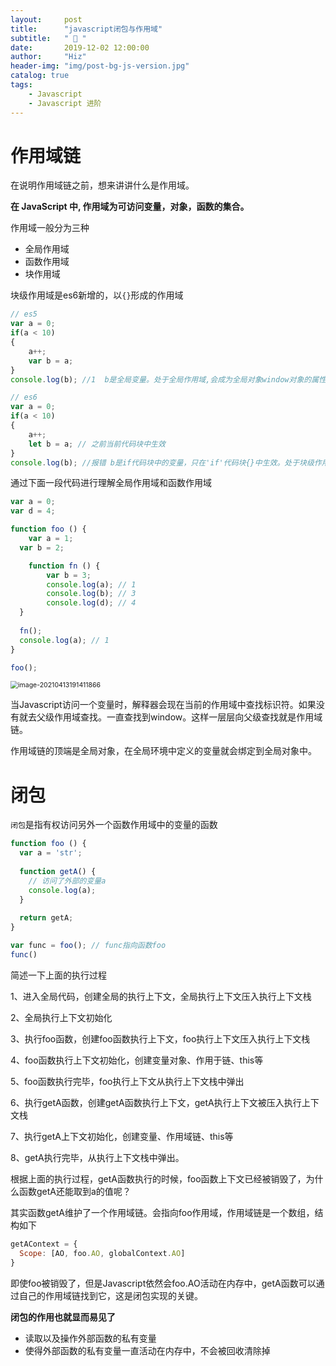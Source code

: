 ```yaml
---
layout:     post
title:      "javascript闭包与作用域"
subtitle:   " 🎯 "
date:       2019-12-02 12:00:00
author:     "Hiz"
header-img: "img/post-bg-js-version.jpg"
catalog: true
tags:
    - Javascript
    - Javascript 进阶
---
```


# 作用域链

在说明作用域链之前，想来讲讲什么是作用域。

**在 JavaScript 中, 作用域为可访问变量，对象，函数的集合。**

作用域一般分为三种

- 全局作用域
- 函数作用域
- 块作用域

块级作用域是es6新增的，以`{}`形成的作用域

```javascript
// es5
var a = 0;
if(a < 10)
{
    a++;
    var b = a;
}
console.log(b); //1  b是全局变量。处于全局作用域,会成为全局对象window对象的属性

// es6
var a = 0;
if(a < 10)
{
    a++;
    let b = a; // 之前当前代码块中生效
}
console.log(b); //报错 b是if代码块中的变量，只在'if'代码块{}中生效。处于块级作用域。
```



通过下面一段代码进行理解全局作用域和函数作用域

```javascript
var a = 0;
var d = 4;

function foo () {
	var a = 1;
  var b = 2;

	function fn () {
		var b = 3;
		console.log(a); // 1
		console.log(b); // 3
		console.log(d); // 4
  }
  
  fn();
  console.log(a); // 1
}

foo();
```

<img src="https://gitee.com/inkkk0516/typora/raw/master/image-20210413191411866.png" alt="image-20210413191411866" style="zoom:75%;" />

当Javascript访问一个变量时，解释器会现在当前的作用域中查找标识符。如果没有就去父级作用域查找。一直查找到window。这样一层层向父级查找就是作用域链。

作用域链的顶端是全局对象，在全局环境中定义的变量就会绑定到全局对象中。

# 闭包

`闭包`是指有权访问另外一个函数作用域中的变量的函数

```javascript
function foo () {
  var a = 'str';
  
  function getA() {
    // 访问了外部的变量a
    console.log(a);
  }
  
  return getA;
}

var func = foo(); // func指向函数foo
func()
```

简述一下上面的执行过程

1、进入全局代码，创建全局的执行上下文，全局执行上下文压入执行上下文栈

2、全局执行上下文初始化

3、执行foo函数，创建foo函数执行上下文，foo执行上下文压入执行上下文栈

4、foo函数执行上下文初始化，创建变量对象、作用于链、this等

5、foo函数执行完毕，foo执行上下文从执行上下文栈中弹出

6、执行getA函数，创建getA函数执行上下文，getA执行上下文被压入执行上下文栈

7、执行getA上下文初始化，创建变量、作用域链、this等

8、getA执行完毕，从执行上下文栈中弹出。

根据上面的执行过程，getA函数执行的时候，foo函数上下文已经被销毁了，为什么函数getA还能取到a的值呢？

其实函数getA维护了一个作用域链。会指向foo作用域，作用域链是一个数组，结构如下

```javascript
getAContext = {
  Scope: [AO, foo.AO, globalContext.AO]
}
```

即使foo被销毁了，但是Javascript依然会foo.AO活动在内存中，getA函数可以通过自己的作用域链找到它，这是闭包实现的关键。

**闭包的作用也就显而易见了**

* 读取以及操作外部函数的私有变量
* 使得外部函数的私有变量一直活动在内存中，不会被回收清除掉
